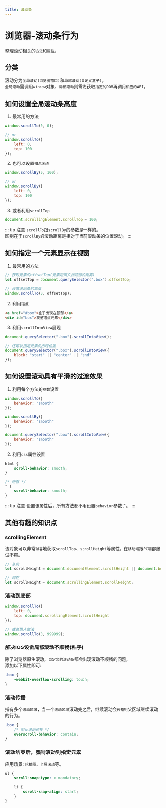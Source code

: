 ```yaml
---
title: 滚动条
---
```


# 浏览器-滚动条行为
整理滚动相关的`方法`和`属性`。

## 分类
滚动分为`全局滚动(浏览器窗口)`和`局部滚动(自定义盒子)`。  
`全局滚动`需调用`window`对象、`局部滚动`则需先获取`指定的DOM`再调用`相应的API`。

## 如何设置全局滚动条高度
1. 最常用的方法
```js
window.scrollTo(0, 0);

// or
window.scrollTo({
    left: 0,
    top: 100
});
```

2. 也可以设置`相对滚动`
```js
window.scrollBy(0, 100);

// or
window.scrollBy({
    left: 0,
    top: 100
});
```

3. 或者利用`scrollTop`
```js
document.scrollingElement.scrollTop = 100;
```

::: tip 注意
`scrollTo`跟`scrollBy`的参数是一样的。  
区别在于`scrollBy`的滚动距离是相对于当前滚动条的位置滚动。
:::

## 如何指定一个元素显示在视窗
1. 最常用的方法
```js
// 获取元素的offsetTop(元素距离文档顶部的距离)
let offsetTop = document.querySelector(".box").offsetTop;

// 设置滚动条的高度
window.scrollTo(0, offsetTop);
```

2. 利用`锚点`
```html
<a href="#box">盒子出现在顶部</a>
<div id="box">我是锚点元素</div>
```

3. 利用`scrollIntoView`展现
```js
document.querySelector(".box").scrollIntoView();

// 还可以指定元素的出现位置
document.querySelector(".box").scrollIntoView({
    block: "start" || "center" || "end"
});
```

## 如何设置滚动具有平滑的过渡效果
1. 利用每个方法的`参数`设置
```js
window.scrollTo({
    behavior: "smooth"
});

window.scrollBy({
    behavior: "smooth"
});

document.querySelector(".box").scrollIntoView({
    behavior: "smooth"
});
```

2. 利用`css`属性设置
```css
html {
    scroll-behavior: smooth;
}

/* 所有 */
* {
    scroll-behavior: smooth;
}
```

::: tip 注意
设置该属性后，所有方法都不用设置`behavior`参数了。
:::

## 其他有趣的知识点
### scrollingElement
该对象可以非常`兼容`地获取`scrollTop`、`scrollHeight`等属性，在`移动端`跟`PC端`都屡试不爽。
```js
// 从前
let scrollHeight = document.documentElement.scrollHeight || document.body.scrollHeight;

// 现在
let scrollHeight = document.scrollingElement.scrollHeight;
```

### 滚动到底部
```js
window.scrollTo({
    left: 0,
    top: document.scrollingElement.scrollHeight
});

// 或者懒人做法
window.scrollTo(0, 999999);
```

### 解决IOS设备局部滚动不顺畅(粘手)
除了浏览器原生滚动，`自定义的滚动条`都会出现滚动不顺畅的问题。  
添加以下属性即可:
```css
.box {
    -webkit-overflow-scrolling: touch;
}
```

### 滚动传播
指有多个`滚动区域`，当一个`滚动区域`滚动完之后，继续滚动会`传播到`父区域继续滚动的行为。
```css
.box {
    /* 阻止滚动传播 */
    overscroll-behavior: contain;
}
```

### 滚动结束后，强制滚动到指定元素
应用场景: `轮播图`、`全屏滚动`等。
```css
ul {
    scroll-snap-type: x mandatory;

    li {
        scroll-snap-align: start;
    }
}
```